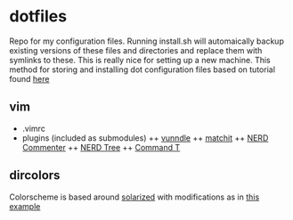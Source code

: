 dotfiles
========

Repo for my configuration files. Running install.sh will automaically backup existing versions of these files and directories and replace them with symlinks to these. This is really nice for setting up a new machine.
This method for storing and installing dot configuration files based on tutorial found [here](http://blog.smalleycreative.com/tutorials/using-git-and-github-to-manage-your-dotfiles/ "here")

vim
--------

+ .vimrc
+ plugins (included as submodules)
++ [vunndle](https://github.com/gmarik/vundle "vundle")
++ [matchit](https://github.com/tsaleh/vim-matchit "matchit")
++ [NERD Commenter](https://github.com/scrooloose/nerdcommenter "NERD Commenter")
++ [NERD Tree](https://github.com/scrooloose/nerdtree "NERD Tree")
++ [Command T](https://github.com/wincent/Command-T "command-T")


dircolors
---------

Colorscheme is based around [solarized](http://ethanschoonover.com/solarized/ "solarized") with modifications as in [this example](http://archlinux.me/w0ng/2012/04/21/better-dircolors-with-solarized/ "dircolors")
